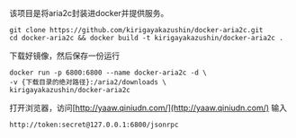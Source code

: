 该项目是将aria2c封装进docker并提供服务。

    git clone https://github.com/kirigayakazushin/docker-aria2c.git
    cd docker-aria2c && docker build -t kirigayakazushin/docker-aria2c .


下载好镜像，然后保存一份运行

    docker run -p 6800:6800 --name docker-aria2c -d \
    -v {下载目录的绝对路径}:/aria2/downloads \
    kirigayakazushin/docker-aria2c

打开浏览器，访问[http://yaaw.qiniudn.com/](http://yaaw.qiniudn.com/)
输入

    http://token:secret@127.0.0.1:6800/jsonrpc

